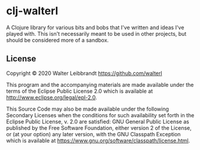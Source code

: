 # clj-walterl

A Clojure library for various bits and bobs that I've written and ideas I've
played with. This isn't necessarily meant to be used in other projects, but
should be considered more of a sandbox.

## License

Copyright © 2020 Walter Leibbrandt <https://github.com/walterl>

This program and the accompanying materials are made available under the
terms of the Eclipse Public License 2.0 which is available at
http://www.eclipse.org/legal/epl-2.0.

This Source Code may also be made available under the following Secondary
Licenses when the conditions for such availability set forth in the Eclipse
Public License, v. 2.0 are satisfied: GNU General Public License as published by
the Free Software Foundation, either version 2 of the License, or (at your
option) any later version, with the GNU Classpath Exception which is available
at https://www.gnu.org/software/classpath/license.html.
